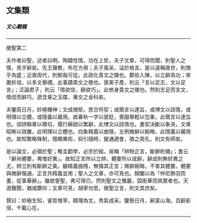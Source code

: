 

## 文集類

##### 文心雕龍

* * *

徵聖第二

夫作者曰聖，述者曰明，陶鑄性情，功在上哲，夫子文章，可得而聞，則聖人之情，見乎辭矣。先王聲教，布在方冊；夫子風采，溢於格言。是以遠稱唐世，則煥乎為盛；近褒周代，則郁哉可從。此政化貴文之徵也。鄭伯入陳，以立辭為功；宋置折俎，以多文舉禮。此事蹟貴文之徵也。褒美子產，則云「言以足志，文以足言」；泛論君子，則云「情欲信，辭欲巧」。此修身貴文之徵也。然則志足而言文，情信而辭巧，迺含章之玉牒，秉文之金科矣。

夫鑒周日月，妙極機神；文成規矩，思合符契；或簡言以達旨，或博文以該情，或明理以立體，或隱義以藏用。故春秋一字以褒貶，喪服舉輕以包重，此簡言以達旨也。邠詩聯章以積句，儒行縟說以繁辭，此博文以該情也。書契決斷以象夬，文章昭晰以效離，此明理以立體也。四象精義以曲隱，五例微辭以婉晦，此隱義以藏用也。故知繁略殊制，隱顯異術，抑引隨時，變通適會，徵之周孔，則文有師矣。

是以論文，必徵於聖；稚圭勸學，必宗於經。易稱「辨物正言，斷辭則備」；書云「辭尚體要，弗惟好異」。故知正言所以立辨，體要所以成辭，辭成則無好異之尤，辨立則有斷辭之美。雖精義曲隱，無傷其正言；微辭婉晦，不害其體要。體要與微辭偕通，正言共精義並用；聖人之文章，亦可見也。顏闔以為「仲尼飾羽而畫，從事華辭」。雖欲訾聖，弗可得已。然則聖文之雅麗，固銜華而佩實者也。天道難聞，猶或鑽仰；文章可見，胡寧勿思。徵聖立言，則文其庶矣。

贊曰：妙極生知，睿哲惟宰。精理為文，秀氣成采。鑒懸日月，辭富山海。百齡影徂，千載心在。

* * *

